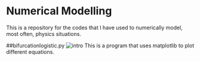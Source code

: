 # Numerical Modelling
This is a repository for the codes that I have used to numerically model, most often, physics situations.

##bifurcationlogistic.py
![intro](https://github.com/stangeqwq/NumericalModelling/images/logistic.png)
This is a program that uses matplotlib to plot different equations. 
